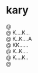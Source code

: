 # kary

@ <br/>
@ K....K...<br/>
@ K..K....A<br/>
@ KK......<br/>
@ K..K....<br/>
@ K....K..<br/>
@ <br/>

<!--
@ ......
@ K..K..@   @@   @ @
@ K.K..A @  @ @  @ @
@ KK...@@@  @@   @ @
@ K.K..@ @  @ @   @
@ K..K.@ @  @ @   @
@ .....
-->
